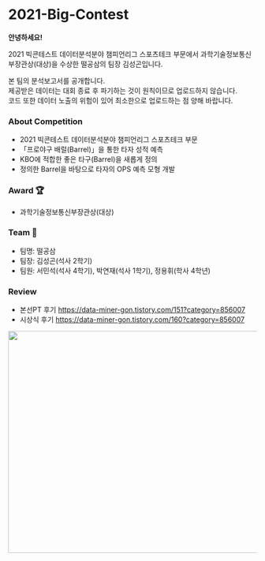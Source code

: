 # 2021-Big-Contest
**안녕하세요!**      

2021 빅콘테스트 데이터분석분야 챔피언리그 스포츠테크 부문에서 과학기술정보통신부장관상(대상)을 수상한 떨공삼의 팀장 김성곤입니다.  

본 팀의 분석보고서를 공개합니다.   
제공받은 데이터는 대회 종료 후 파기하는 것이 원칙이므로 업로드하지 않습니다.   
코드 또한 데이터 노출의 위험이 있어 최소한으로 업로드하는 점 양해 바랍니다.

### About Competition
* 2021 빅콘테스트 데이터분석분야 챔피언리그 스포츠테크 부문
* 「프로야구 배럴(Barrel)」을 통한 타자 성적 예측
* KBO에 적합한 좋은 타구(Barrel)을 새롭게 정의
* 정의한 Barrel을 바탕으로 타자의 OPS 예측 모형 개발

### Award 🏆
* 과학기술정보통신부장관상(대상)

### Team 🤝
* 팀명: 떨공삼
* 팀장: 김성곤(석사 2학기)
* 팀원: 서민석(석사 4학기), 박연재(석사 1학기), 정용휘(학사 4학년)

### Review
* 본선PT 후기 https://data-miner-gon.tistory.com/151?category=856007
* 시상식 후기 https://data-miner-gon.tistory.com/160?category=856007

<img src="https://user-images.githubusercontent.com/75540155/149508594-27f795bc-1670-4271-b3f3-0d4bb2993eb5.png" width="800" height="450"/>
